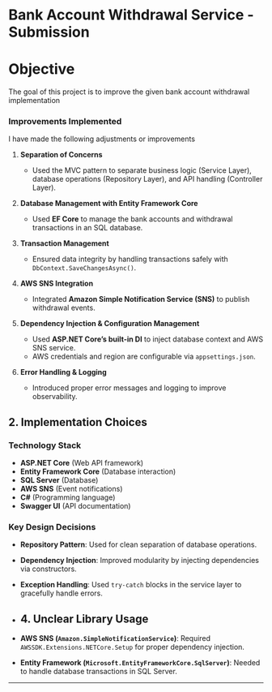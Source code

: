 # Bank Account Withdrawal Service - Submission

# Objective
The goal of this project is to improve the given bank account withdrawal implementation
### **Improvements Implemented**
I have made the following adjustments or improvements

1. **Separation of Concerns**
   - Used the MVC pattern to separate business logic (Service Layer), database operations (Repository Layer), and API handling (Controller Layer).

2. **Database Management with Entity Framework Core**
   - Used **EF Core** to manage the bank accounts and withdrawal transactions in an SQL database.

3. **Transaction Management**
   - Ensured data integrity by handling transactions safely with `DbContext.SaveChangesAsync()`.

4. **AWS SNS Integration**
   - Integrated **Amazon Simple Notification Service (SNS)** to publish withdrawal events.

5. **Dependency Injection & Configuration Management**
   - Used **ASP.NET Core’s built-in DI** to inject database context and AWS SNS service.
   - AWS credentials and region are configurable via `appsettings.json`.

6. **Error Handling & Logging**
   - Introduced proper error messages and logging to improve observability.

## **2. Implementation Choices**

### **Technology Stack**
- **ASP.NET Core** (Web API framework)
- **Entity Framework Core** (Database interaction)
- **SQL Server** (Database)
- **AWS SNS** (Event notifications)
- **C#** (Programming language)
- **Swagger UI** (API documentation)

### **Key Design Decisions**
- **Repository Pattern**: Used for clean separation of database operations.
- **Dependency Injection**: Improved modularity by injecting dependencies via constructors.
- **Exception Handling**: Used `try-catch` blocks in the service layer to gracefully handle errors.

- ## **4. Unclear Library Usage**
- **AWS SNS (`Amazon.SimpleNotificationService`)**: Required `AWSSDK.Extensions.NETCore.Setup` for proper dependency injection.
- **Entity Framework (`Microsoft.EntityFrameworkCore.SqlServer`)**: Needed to handle database transactions in SQL Server.

---
